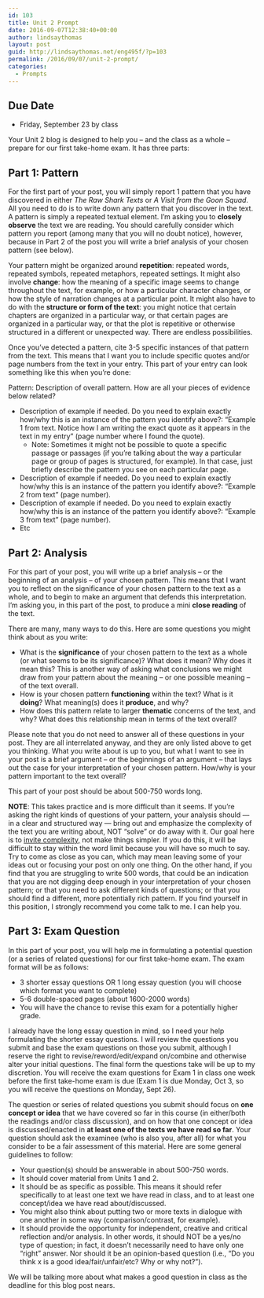 ```yaml
---
id: 103
title: Unit 2 Prompt
date: 2016-09-07T12:38:40+00:00
author: lindsaythomas
layout: post
guid: http://lindsaythomas.net/eng495f/?p=103
permalink: /2016/09/07/unit-2-prompt/
categories:
  - Prompts
---
```

## Due Date

  * Friday, September 23 by class

Your Unit 2 blog is designed to help you – and the class as a whole – prepare for our first take-home exam. It has three parts:

## Part 1: Pattern

For the first part of your post, you will simply report 1 pattern that you have discovered in either _The Raw Shark Texts_ or _A Visit from the Goon Squad_. All you need to do is to write down any pattern that you discover in the text. A pattern is simply a repeated textual element. I&#8217;m asking you to **closely observe** the text we are reading. You should carefully consider which pattern you report (among many that you will no doubt notice), however, because in Part 2 of the post you will write a brief analysis of your chosen pattern (see below).

Your pattern might be organized around **repetition**: repeated words, repeated symbols, repeated metaphors, repeated settings. It might also involve **change**: how the meaning of a specific image seems to change throughout the text, for example, or how a particular character changes, or how the style of narration changes at a particular point. It might also have to do with the **structure or form of the text**: you might notice that certain chapters are organized in a particular way, or that certain pages are organized in a particular way, or that the plot is repetitive or otherwise structured in a different or unexpected way. There are endless possibilities.

Once you’ve detected a pattern, cite 3-5 specific instances of that pattern from the text. This means that I want you to include specific quotes and/or page numbers from the text in your entry. This part of your entry can look something like this when you’re done:

Pattern: Description of overall pattern. How are all your pieces of evidence below related?

  * Description of example if needed. Do you need to explain exactly how/why this is an instance of the pattern you identify above?: “Example 1 from text. Notice how I am writing the exact quote as it appears in the text in my entry” (page number where I found the quote). 
      * Note: Sometimes it might not be possible to quote a specific passage or passages (if you’re talking about the way a particular page or group of pages is structured, for example). In that case, just briefly describe the pattern you see on each particular page.
  * Description of example if needed. Do you need to explain exactly how/why this is an instance of the pattern you identify above?: “Example 2 from text” (page number).
  * Description of example if needed. Do you need to explain exactly how/why this is an instance of the pattern you identify above?: “Example 3 from text” (page number).
  * Etc

## Part 2: Analysis

For this part of your post, you will write up a brief analysis – or the beginning of an analysis – of your chosen pattern. This means that I want you to reflect on the significance of your chosen pattern to the text as a whole, and to begin to make an argument that defends this interpretation. I’m asking you, in this part of the post, to produce a mini **close reading** of the text.

There are many, many ways to do this. Here are some questions you might think about as you write:

  * What is the **significance** of your chosen pattern to the text as a whole (or what seems to be its significance)? What does it mean? Why does it mean this? This is another way of asking what conclusions we might draw from your pattern about the meaning – or one possible meaning – of the text overall.
  * How is your chosen pattern **functioning** within the text? What is it **doing**? What meaning(s) does it **produce**, and why?
  * How does this pattern relate to larger **thematic** concerns of the text, and why? What does this relationship mean in terms of the text overall?

Please note that you do not need to answer all of these questions in your post. They are all interrelated anyway, and they are only listed above to get you thinking. What you write about is up to you, but what I want to see in your post is a brief argument – or the beginnings of an argument – that lays out the case for your interpretation of your chosen pattern. How/why is your pattern important to the text overall?

This part of your post should be about 500-750 words long.

**NOTE**: This takes practice and is more difficult than it seems. If you’re asking the right kinds of questions of your pattern, your analysis should &#8212; in a clear and structured way &#8212; bring out and emphasize the complexity of the text you are writing about, NOT &#8220;solve&#8221; or do away with it. Our goal here is to <span style="text-decoration: underline;">invite complexity,</span> not make things simpler. If you do this, it will be difficult to stay within the word limit because you will have so much to say. Try to come as close as you can, which may mean leaving some of your ideas out or focusing your post on only one thing. On the other hand, if you find that you are struggling to write 500 words, that could be an indication that you are not digging deep enough in your interpretation of your chosen pattern; or that you need to ask different kinds of questions; or that you should find a different, more potentially rich pattern. If you find yourself in this position, I strongly recommend you come talk to me. I can help you.

## Part 3: Exam Question

In this part of your post, you will help me in formulating a potential question (or a series of related questions) for our first take-home exam. The exam format will be as follows:

  * 3 shorter essay questions OR 1 long essay question (you will choose which format you want to complete)
  * 5-6 double-spaced pages (about 1600-2000 words)
  * You will have the chance to revise this exam for a potentially higher grade.

I already have the long essay question in mind, so I need your help formulating the shorter essay questions. I will review the questions you submit and base the exam questions on those you submit, although I reserve the right to revise/reword/edit/expand on/combine and otherwise alter your initial questions. The final form the questions take will be up to my discretion. You will receive the exam questions for Exam 1 in class one week before the first take-home exam is due (Exam 1 is due Monday, Oct 3, so you will receive the questions on Monday, Sept 26).

The question or series of related questions you submit should focus on **one concept or idea** that we have covered so far in this course (in either/both the readings and/or class discussion), and on how that one concept or idea is discussed/enacted in **at least one of the texts we have read so far**. Your question should ask the examinee (who is also you, after all) for what you consider to be a fair assessment of this material. Here are some general guidelines to follow:

  * Your question(s) should be answerable in about 500-750 words.
  * It should cover material from Units 1 and 2.
  * It should be as specific as possible. This means it should refer specifically to at least one text we have read in class, and to at least one concept/idea we have read about/discussed.
  * You might also think about putting two or more texts in dialogue with one another in some way (comparison/contrast, for example).
  * It should provide the opportunity for independent, creative and critical reflection and/or analysis. In other words, it should NOT be a yes/no type of question; in fact, it doesn’t necessarily need to have only one “right” answer. Nor should it be an opinion-based question (i.e., “Do you think x is a good idea/fair/unfair/etc? Why or why not?”).

We will be talking more about what makes a good question in class as the deadline for this blog post nears.